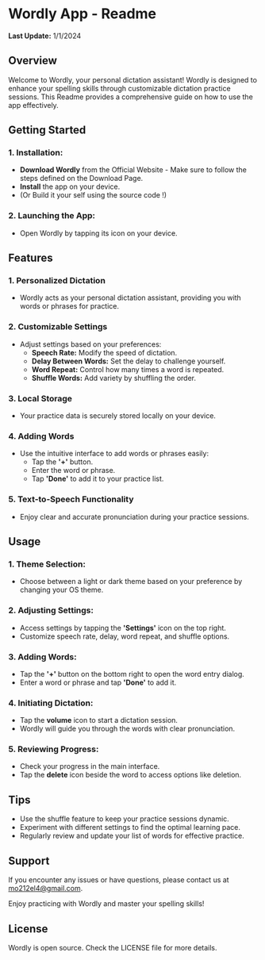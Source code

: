 # Wordly App - Readme

**Last Update:** 1/1/2024

## Overview
Welcome to Wordly, your personal dictation assistant! Wordly is designed to enhance your spelling skills through customizable dictation practice sessions. This Readme provides a comprehensive guide on how to use the app effectively.

## Getting Started

### 1. Installation:
   - **Download Wordly** from the Official Website - Make sure to follow the steps defined on the Download Page.
   - **Install** the app on your device.
   - (Or Build it your self using the source code !)

### 2. Launching the App:
   - Open Wordly by tapping its icon on your device.

## Features

### 1. Personalized Dictation
   - Wordly acts as your personal dictation assistant, providing you with words or phrases for practice.

### 2. Customizable Settings
   - Adjust settings based on your preferences:
     - **Speech Rate:** Modify the speed of dictation.
     - **Delay Between Words:** Set the delay to challenge yourself.
     - **Word Repeat:** Control how many times a word is repeated.
     - **Shuffle Words:** Add variety by shuffling the order.

### 3. Local Storage
   - Your practice data is securely stored locally on your device.

### 4. Adding Words
   - Use the intuitive interface to add words or phrases easily:
     - Tap the **'+'** button.
     - Enter the word or phrase.
     - Tap **'Done'** to add it to your practice list.

### 5. Text-to-Speech Functionality
   - Enjoy clear and accurate pronunciation during your practice sessions.

## Usage

### 1. Theme Selection:
   - Choose between a light or dark theme based on your preference by changing your OS theme.

### 2. Adjusting Settings:
   - Access settings by tapping the **'Settings'** icon on the top right.
   - Customize speech rate, delay, word repeat, and shuffle options.

### 3. Adding Words:
   - Tap the **'+'** button on the bottom right to open the word entry dialog.
   - Enter a word or phrase and tap **'Done'** to add it.

### 4. Initiating Dictation:
   - Tap the **volume** icon to start a dictation session.
   - Wordly will guide you through the words with clear pronunciation.

### 5. Reviewing Progress:
   - Check your progress in the main interface.
   - Tap the **delete** icon beside the word to access options like deletion.

## Tips
- Use the shuffle feature to keep your practice sessions dynamic.
- Experiment with different settings to find the optimal learning pace.
- Regularly review and update your list of words for effective practice.

## Support
If you encounter any issues or have questions, please contact us at mo212el4@gmail.com.

Enjoy practicing with Wordly and master your spelling skills!

## License
Wordly is open source. Check the LICENSE file for more details.
